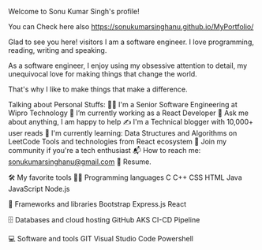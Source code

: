 Welcome to Sonu Kumar Singh's profile! 

You can Check here also https://sonukumarsinghanu.github.io/MyPortfolio/
  

Glad to see you here!   visitors
I am a  software engineer. I love programming, reading, writing and speaking.

As a software engineer, I enjoy using my obsessive attention to detail, my unequivocal love for making things that change the world.

That's why I like to make things that make a difference.

Talking about Personal Stuffs:
👨‍🎓 I'm a Senior Software Engineering at Wipro Technology
🔭 I’m currently working as a React Developer
💬 Ask me about anything, I am happy to help
✍ I'm a Technical blogger with 10,000+ user reads
🌱 I'm currently learning:
Data Structures and Algorithms on LeetCode
Tools and technologies from React ecosystem
👯 Join my community if you're a tech enthusiast
📬 How to reach me: sonukumarsinghanu@gmail.com
📝 Resume. 

🛠️ My favorite tools
👨‍💻 Programming languages
C C++ CSS HTML Java JavaScript Node.js 

🧰 Frameworks and libraries
 Bootstrap Express.js  React

🗄️ Databases and cloud hosting
GitHub AKS CI-CD Pipeline

💻 Software and tools
GIT Visual Studio Code Powershell

